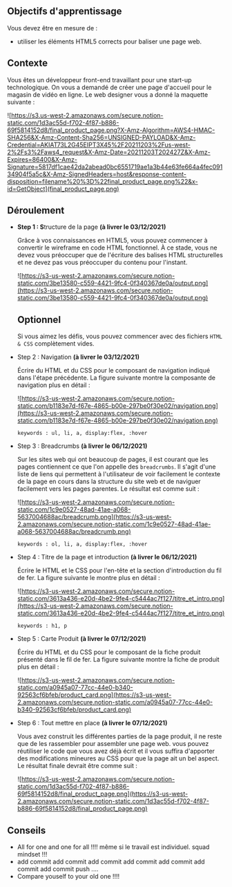 ## Objectifs d'apprentissage

Vous devez être en mesure de :

- utiliser les éléments HTML5 corrects pour baliser une page web.

## Contexte

Vous êtes un développeur front-end travaillant pour une start-up technologique. On vous a demandé de créer une page d'accueil pour le magasin de vidéo en ligne. Le web designer vous a donné la maquette suivante :

![https://s3.us-west-2.amazonaws.com/secure.notion-static.com/1d3ac55d-f702-4f87-b886-69f5814152d8/final_product_page.png?X-Amz-Algorithm=AWS4-HMAC-SHA256&X-Amz-Content-Sha256=UNSIGNED-PAYLOAD&X-Amz-Credential=AKIAT73L2G45EIPT3X45%2F20211203%2Fus-west-2%2Fs3%2Faws4_request&X-Amz-Date=20211203T202427Z&X-Amz-Expires=86400&X-Amz-Signature=5817df1cae42da2abead0bc6551719ae1a3b44e63fe664a4fec09134904f5a5c&X-Amz-SignedHeaders=host&response-content-disposition=filename%20%3D%22final_product_page.png%22&x-id=GetObject](final_product_page.png)

## Déroulement

- **Step 1 : S**tructure de la page **(à livrer le 03/12/2021)**
    
    Grâce à vos connaissances en HTML5, vous pouvez commencer à convertir le wireframe en code HTML fonctionnel. À ce stade, vous ne devez vous préoccuper que de l'écriture des balises HTML structurelles et ne devez pas vous préoccuper du contenu pour l'instant.
    
    ![https://s3-us-west-2.amazonaws.com/secure.notion-static.com/3be13580-c559-4421-9fc4-0f340367de0a/output.png](https://s3-us-west-2.amazonaws.com/secure.notion-static.com/3be13580-c559-4421-9fc4-0f340367de0a/output.png)
    
    ## Optionnel
    
    Si vous aimez les défis, vous pouvez commencer avec des fichiers `HTML & CSS` complètement vides.
    
- Step 2 : Navigation **(à livrer le 03/12/2021)**
    
    Écrire du HTML et du CSS pour le composant de navigation indiqué dans l'étape précédente. La figure suivante montre la composante de navigation plus en détail :
    
    ![https://s3-us-west-2.amazonaws.com/secure.notion-static.com/b1183e7d-f67e-4865-b00e-297be0f30e02/navigation.png](https://s3-us-west-2.amazonaws.com/secure.notion-static.com/b1183e7d-f67e-4865-b00e-297be0f30e02/navigation.png)
    
    `keywords : ul, li, a, display:flex, :hover` 
    
- Step 3 : Breadcrumbs **(à livrer le 06/12/2021)**
    
    Sur les sites web qui ont beaucoup de pages, il est courant que les pages contiennent ce que l'on appelle des `breadcrumbs`. Il s'agit d'une liste de liens qui permettent à l'utilisateur de voir facilement le contexte de la page en cours dans la structure du site web et de naviguer facilement vers les pages parentes. Le résultat est comme suit :
    
    ![https://s3-us-west-2.amazonaws.com/secure.notion-static.com/1c9e0527-48ad-41ae-a068-5637004688ac/breadcrumb.png](https://s3-us-west-2.amazonaws.com/secure.notion-static.com/1c9e0527-48ad-41ae-a068-5637004688ac/breadcrumb.png)
    
    `keywords : ol, li, a, display:flex, :hover` 
    
- Step 4 : Titre de la page et introduction **(à livrer le 06/12/2021)**
    
    Écrire le HTML et le CSS pour l'en-tête et la section d'introduction du fil de fer. La figure suivante le montre plus en détail :
    
    ![https://s3-us-west-2.amazonaws.com/secure.notion-static.com/3613a436-e20d-4be2-9fe4-c5444ac7f127/titre_et_intro.png](https://s3-us-west-2.amazonaws.com/secure.notion-static.com/3613a436-e20d-4be2-9fe4-c5444ac7f127/titre_et_intro.png)
    
    `keywords : h1, p` 
    
- Step 5 :  Carte Produit **(à livrer le 07/12/2021)**
    
    Écrire du HTML et du CSS pour le composant de la fiche produit présenté dans le fil de fer. La figure suivante montre la fiche de produit plus en détail :
    
    ![https://s3-us-west-2.amazonaws.com/secure.notion-static.com/a0945a07-77cc-44e0-b340-92563cf6bfeb/product_card.png](https://s3-us-west-2.amazonaws.com/secure.notion-static.com/a0945a07-77cc-44e0-b340-92563cf6bfeb/product_card.png)
    
- Step 6 : Tout mettre en place **(à livrer le 07/12/2021)**
    
    Vous avez construit les différentes parties de la page produit, il ne reste que de les rassembler pour assembler une page web. vous pouvez réutiliser le code que vous avez déjà écrit et il vous suffira d'apporter des modifications mineures au CSS pour que la page ait un bel aspect. Le résultat finale devrait être comme suit : 
    
    ![https://s3-us-west-2.amazonaws.com/secure.notion-static.com/1d3ac55d-f702-4f87-b886-69f5814152d8/final_product_page.png](https://s3-us-west-2.amazonaws.com/secure.notion-static.com/1d3ac55d-f702-4f87-b886-69f5814152d8/final_product_page.png)
    

## Conseils

- All for one and one for all !!!! même si le travail est individuel. squad mindset !!!
- add commit add commit add commit add commit add commit add commit add commit push ....
- Compare youself to your old one !!!!